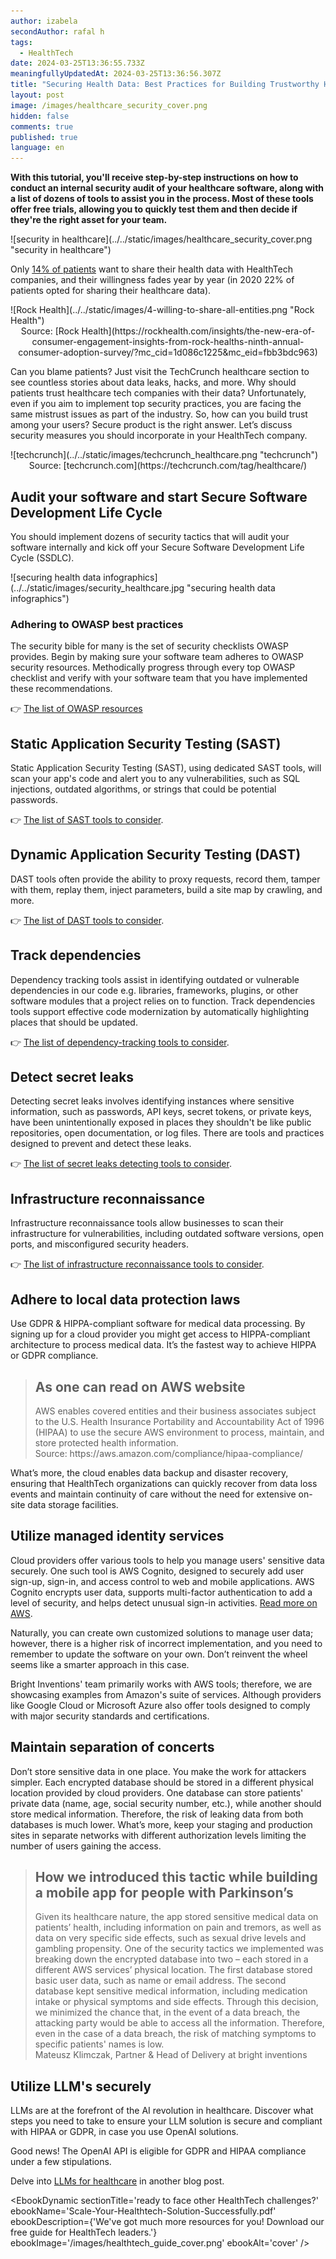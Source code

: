 ```yaml
---
author: izabela
secondAuthor: rafal h
tags:
  - HealthTech
date: 2024-03-25T13:36:55.733Z
meaningfullyUpdatedAt: 2024-03-25T13:36:56.307Z
title: "Securing Health Data: Best Practices for Building Trustworthy Healthcare Apps"
layout: post
image: /images/healthcare_security_cover.png
hidden: false
comments: true
published: true
language: en
---
```

**With this tutorial, you'll receive step-by-step instructions on how to conduct an internal security audit of your healthcare software, along with a list of dozens of tools to assist you in the process. Most of these tools offer free trials, allowing you to quickly test them and then decide if they're the right asset for your team.**

<div className="image">![security in healthcare](../../static/images/healthcare_security_cover.png "security in healthcare")</div>

Only [14% of patients](https://rockhealth.com/insights/the-new-era-of-consumer-engagement-insights-from-rock-healths-ninth-annual-consumer-adoption-survey/?mc_cid=1d086c1225&mc_eid=fbb3bdc963) want to share their health data with HealthTech companies, and their willingness fades year by year (in 2020 22% of patients opted for sharing their healthcare data). 

<div className="image">![Rock Health](../../static/images/4-willing-to-share-all-entities.png "Rock Health")</div>

<center> Source: [Rock Health](https://rockhealth.com/insights/the-new-era-of-consumer-engagement-insights-from-rock-healths-ninth-annual-consumer-adoption-survey/?mc_cid=1d086c1225&mc_eid=fbb3bdc963) </center>

Can you blame patients? Just visit the TechCrunch healthcare section to see countless stories about data leaks, hacks, and more. Why should patients trust healthcare tech companies with their data? Unfortunately, even if you aim to implement top security practices, you are facing the same mistrust issues as part of the industry. So, how can you build trust among your users? Secure product is the right answer. Let’s discuss security measures you should incorporate in your HealthTech company. 

<div className="image">![techcrunch](../../static/images/techcrunch_healthcare.png "techcrunch")</div>

<center> Source: [techcrunch.com](https://techcrunch.com/tag/healthcare/) </center>

## Audit your software and start Secure Software Development Life Cycle

You should implement dozens of security tactics that will audit your software internally and kick off your Secure Software Development Life Cycle (SSDLC).

<div className="image">![securing health data infographics](../../static/images/security_healthcare.jpg "securing health data infographics")</div>

### Adhering to OWASP best practices

The security bible for many is the set of security checklists OWASP provides. Begin by making sure your software team adheres to OWASP security resources. Methodically progress through every top OWASP checklist and verify with your software team that you have implemented these recommendations.

👉 [The list of OWASP resources](/blog/top-owasp-resources-to-follow/)

## Static Application Security Testing (SAST)

Static Application Security Testing (SAST), using dedicated SAST tools, will scan your app's code and alert you to any vulnerabilities, such as SQL injections, outdated algorithms, or strings that could be potential passwords.

👉 [The list of SAST tools to consider](/blog/examples-of-sast-tools-for-app-security/).

## Dynamic Application Security Testing (DAST)

DAST tools often provide the ability to proxy requests, record them, tamper with them, replay them, inject parameters, build a site map by crawling, and more.

👉 [The list of DAST tools to consider](/blog/examples-of-dast-tools-for-app-security/).

## Track dependencies

Dependency tracking tools assist in identifying outdated or vulnerable dependencies in our code e.g. libraries, frameworks, plugins, or other software modules that a project relies on to function. Track dependencies tools support effective code modernization by automatically highlighting places that should be updated.

👉 [The list of dependency-tracking tools to consider](/blog/examples-of-dependency-tracking-tools-for-app-security/).

## Detect secret leaks

Detecting secret leaks involves identifying instances where sensitive information, such as passwords, API keys, secret tokens, or private keys, have been unintentionally exposed in places they shouldn't be like public repositories, open documentation, or log files. There are tools and practices designed to prevent and detect these leaks.

👉 [The list of secret leaks detecting tools to consider](/blog/secret-leak-detection-tools-to-consider-for-your-app-security/).

## Infrastructure reconnaissance

Infrastructure reconnaissance tools allow businesses to scan their infrastructure for vulnerabilities, including outdated software versions, open ports, and misconfigured security headers.

👉 [The list of infrastructure reconnaissance tools to consider](/blog/infrastructure-reconnaissance-tools-for-your-app-security).

## Adhere to local data protection laws

Use GDPR & HIPPA-compliant software for medical data processing. By signing up for a cloud provider you might get access to HIPPA-compliant architecture to process medical data. It’s the fastest way to achieve HIPPA or GDPR compliance.

<blockquote><h2>As one can read on AWS website</h2><div>AWS enables covered entities and their business associates subject to the U.S. Health Insurance Portability and Accountability Act of 1996 (HIPAA) to use the secure AWS environment to process, maintain, and store protected health information.</div><footer>Source: https://aws.amazon.com/compliance/hipaa-compliance/</footer></blockquote>

What’s more, the cloud enables data backup and disaster recovery, ensuring that HealthTech organizations can quickly recover from data loss events and maintain continuity of care without the need for extensive on-site data storage facilities.

## Utilize managed identity services

Cloud providers offer various tools to help you manage users' sensitive data securely. One such tool is AWS Cognito, designed to securely add user sign-up, sign-in, and access control to web and mobile applications. AWS Cognito encrypts user data, supports multi-factor authentication to add a level of security, and helps detect unusual sign-in activities. [Read more on AWS](https://docs.aws.amazon.com/cognito/latest/developerguide/managing-users.html).

Naturally, you can create own customized solutions to manage user data; however, there is a higher risk of incorrect implementation, and you need to remember to update the software on your own. Don’t reinvent the wheel seems like a smarter approach in this case.

Bright Inventions' team primarily works with AWS tools; therefore, we are showcasing examples from Amazon's suite of services. Although providers like Google Cloud or Microsoft Azure also offer tools designed to comply with major security standards and certifications.

## Maintain separation of concerts

Don’t store sensitive data in one place. You make the work for attackers simpler. Each encrypted database should be stored in a different physical location provided by cloud providers. One database can store patients' private data (name, age, social security number, etc.), while another should store medical information. Therefore, the risk of leaking data from both databases is much lower. What’s more, keep your staging and production sites in separate networks with different authorization levels limiting the number of users gaining the access.

<blockquote><h2>How we introduced this tactic while building a mobile app for people with Parkinson’s</h2><div>Given its healthcare nature, the app stored sensitive medical data on patients’ health, including information on pain and tremors, as well as data on very specific side effects, such as sexual drive levels and gambling propensity. One of the security tactics we implemented was breaking down the encrypted database into two – each stored in a different AWS services’ physical location. The first database stored basic user data, such as name or email address. The second database kept sensitive medical information, including medication intake or physical symptoms and side effects. Through this decision, we minimized the chance that, in the event of a data breach, the attacking party would be able to access all the information. Therefore, even in the case of a data breach, the risk of matching symptoms to specific patients' names is low.</div><footer>Mateusz Klimczak, Partner & Head of Delivery at bright inventions</footer></blockquote>

## Utilize LLM's securely

LLMs are at the forefront of the AI revolution in healthcare. Discover what steps you need to take to ensure your LLM solution is secure and compliant with HIPAA or GDPR, in case you use OpenAI solutions.

Good news! The OpenAI API is eligible for GDPR and HIPAA compliance under a few stipulations. 

Delve into [LLMs for healthcare](/blog/llms-healthcare-security/) in another blog post.

<EbookDynamic sectionTitle='ready to face other HealthTech challenges?' ebookName='Scale-Your-Healthtech-Solution-Successfully.pdf' ebookDescription={'We\'ve got much more resources for you! Download our free guide for HealthTech leaders.'} ebookImage='/images/healthtech_guide_cover.png' ebookAlt='cover' />